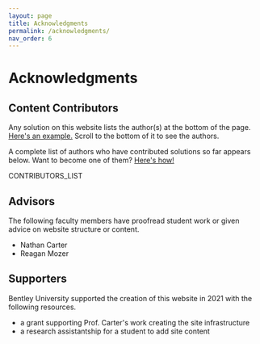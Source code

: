 ```yaml
---
layout: page
title: Acknowledgments
permalink: /acknowledgments/
nav_order: 6
---
```


# Acknowledgments

## Content Contributors

Any solution on this website lists the author(s) at the bottom of the page.
[Here's an example.](/how-to-compare-two-nested-linear-models-in-r)
Scroll to the bottom of it to see the authors.

A complete list of authors who have contributed solutions so far appears below.
Want to become one of them?  [Here's how!](../contributing)

CONTRIBUTORS_LIST

## Advisors

The following faculty members have proofread student work or given advice
on website structure or content.

 * Nathan Carter
 * Reagan Mozer

## Supporters

Bentley University supported the creation of this website in 2021 with the following resources.

 * a grant supporting Prof. Carter's work creating the site infrastructure
 * a research assistantship for a student to add site content
